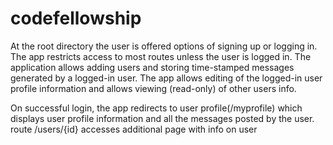 # codefellowship

At the root directory the user is offered options of signing up or logging in.
The app restricts access to most routes unless the user is logged in.
The application allows adding users and storing time-stamped messages generated by a logged-in user.
The app allows editing of the logged-in user profile information and allows viewing (read-only) of other users info. 

On successful login, the app redirects to user profile(/myprofile) which displays user profile information and all the messages posted by the user.
route /users/{id} accesses additional page with info on user